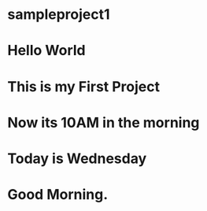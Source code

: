# sampleproject1
# Hello World
# This is my First Project

# Now its 10AM in the morning
# Today is Wednesday
# Good Morning.